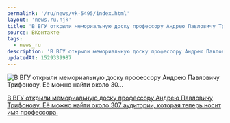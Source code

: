 ```yaml
---
permalink: '/ru/news/vk-5495/index.html'
layout: 'news.ru.njk'
title: 'В ВГУ открыли мемориальную доску профессору Андрею Павловичу Трифонову. Её можно найти около 30…'
source: ВКонтакте
tags:
  - news_ru
description: 'В ВГУ открыли мемориальную доску профессору Андрею Павловичу Трифонову. Её можно найти около 30…'
updatedAt: 1529339987
---
```

![В ВГУ открыли мемориальную доску профессору Андрею Павловичу Трифонову. Её можно найти около 30…](https://sun9-44.userapi.com/c849024/v849024280/b036/Q8J9zSgjzXE.jpg)

[В ВГУ открыли мемориальную доску профессору Андрею Павловичу Трифонову. Её можно найти около 307 аудитории, которая теперь носит имя профессора.](http://www.vsu.ru/ru/news/feed/2018/06/9833)

